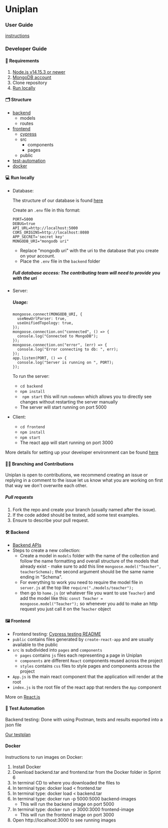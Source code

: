 # Uniplan

### User Guide

<a href="https://docs.google.com/document/d/1aJ_RK6QkcDIHBQYMIbAp1Q9q2KC5b4_d8xWGZF0OiU8/edit?usp=sharing"  target="_blank">instructions</a>

### Developer Guide

#### 👾 Requirements

1. <a href="https://nodejs.org/en/"  target="_blank">Node.js v14.15.3 or newer </a>
2. <a href="https://account.mongodb.com/account/login"  target="_blank">MongoDB account</a>
3. Clone repository 
4. [Run locally](#-run-locally)

#### 🗂 Structure

- [backend](#-backend)
  - models
  - routes 
- [frontend](#-frontend)
  - [cypress](frontend/cypress/README.md)
  - src
    - components
    - pages
  - public
- [test-automation](#-test-automation)
- [docker](#docker)

#### 💻 Run locally

- Database:

  The structure of our database is found <a href="https://docs.google.com/document/d/1UzjPNOmVDPNzSXKqMaZ80MPLGmhRFLFr6GXK5MddRLU/edit?usp=sharing"  target="_blank">here</a>
  
  Create an ``.env`` file in this format:
  ``` 
  PORT=5000
  DEBUG=true
  API_URL=http://localhost:5000
  CORS_ORIGINS=http://localhost:8080
  APP_SECRET='secret key'
  MONGODB_URI="mongodb uri"

  ```
  - Replace "mongodb uri" with the uri to the database that you create on your account.
  - Place the ``.env`` file in the ``backend`` folder

  ##### Full database access: The contributing team will need to provide you with the uri

- Server:
  ##### Usage:
  ```
  mongoose.connect(MONGODB_URI, {
    useNewUrlParser: true,
    useUnifiedTopology: true,
  });
  mongoose.connection.on("connected", () => {
    console.log("Connected to MongoDB");
  });
  mongoose.connection.on("error", (err) => {
    console.log("Error connecting to db: ", err);
  });
  app.listen(PORT, () => {
    console.log("Server is running on ", PORT);
  });
  ```
  To run the server:
  - ``cd backend``
  - ``npm install`` 
  - `` npm start`` this will run ``nodemon`` which allows you to directly see changes without restarting the server manually 
  - The server will start running on port 5000

- Client:
   - ``cd frontend``
   - ``npm install`` 
   - ``npm start`` 
   - The react app will start running on port 3000

More details for setting up your developer environment can be found <a href="https://docs.google.com/document/d/1nB0lRI0E6x9cO13FxYdyd5gTg8Ya10P7GRPWN3HU_2k/edit?usp=sharing"  target="_blank">here</a>

#### 👩‍💻 Branching and Contributions

Uniplan is open to contributions, we recommend creating an issue or replying in a comment to the issue let us know what you are working on first that way we don't overwrite each other.

##### Pull requests
1. Fork the repo and create your branch (usually named after the issue).
2. If the code added should be tested, add some test examples.
3. Ensure to describe your pull request.


#### 🛠 Backend
  - <a href="https://docs.google.com/document/d/1UwwsonkqD68Jg1awcimWrtvlqRNyD1CB2H6F86l-eds/edit?usp=sharing"  target="_blank">Backend APIs</a>
  - Steps to create a new collection: 
    - Create a model in ``models`` folder with the name of the collection and follow the name formatting and overall structure of the models that already exist - make sure to add this line ``mongoose.model("Teacher", teacherSchema);`` the second argument should be the same name ending in "Schema".
    - For everything to work you need to require the model file in ``server.js`` at the top like ``require("./models/teacher");``
    - then go to ``home.js`` (or whatever file you want to use ``Teacher``) and add the model like this: ``const Teacher = mongoose.model("Teacher");`` so whenever you add to make an http request you just call it on the ``Teacher`` object

#### 🖼 Frontend

  - Frontend testing: [Cypress testing README](frontend/cypress/README.md)
  - ``public`` contains files generated by ``create-react-app`` and are usually available to the public
  - ``src`` is subdivided into ``pages`` and ``components``
    - ``pages`` contains ``js`` files each representing a page in Uniplan
    - ``components`` are different ``React`` components reused across the project
    - ``styles`` contains ``css`` files to style pages and components across the project
  - `App.js` is the main react component that the application will render at the root
  - ``index.js`` is the root file of the react app that renders the `App` component 

More on <a href="https://reactjs.org">React.js</a>

#### 🚗 Test Automation

Backend testing: Done with using Postman, tests and results exported into a json file

<a href="https://docs.google.com/document/d/1kOiGYqF64Q1FonaBKAe9zZcTp9LdUACW9IjhNbEecF0/edit?usp=sharing">Our testplan</a>

#### Docker
Instructions to run images on Docker:
1. Install Docker
2. Download backend.tar and frontend.tar from the Docker folder in Sprint 6
3. In terminal CD to where you downloaded the files to
4. In terminal type: docker load < frontend.tar
5. In terminal type: docker load < backend.tar 
6. In terminal type: docker run -p 5000:5000 backend-images
      - This will run the backend image on port 5000
7. In terminal type: docker run -p 3000:3000 frontend-image
      - This will run the frontend image on port 3000
8. Open http://localhost:3000 to see running images


